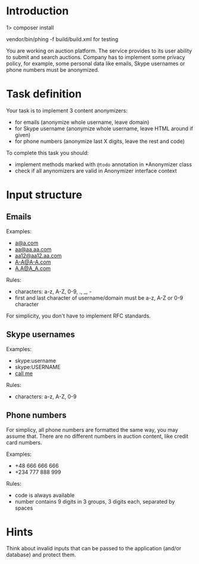 # Introduction

1> composer install

vendor/bin/phing -f build/build.xml for testing

You are working on auction platform. The service provides to its user ability to submit and search auctions. Company has to implement some privacy policy, for example, some personal data like emails, Skype usernames or phone numbers must be anonymized. 

# Task definition

Your task is to implement 3 content anonymizers:

* for emails (anonymize whole username, leave domain)
* for Skype username (anonymize whole username, leave HTML around if given)
* for phone numbers (anonymize last X digits, leave the rest and code)

To complete this task you should:

* implement methods marked with `@todo` annotation in *Anonymizer class
* check if all anynomizers are valid in Anonymizer interface context

# Input structure

## Emails

Examples:

* a@a.com
* aa@aa.aa.com
* aa12@aa12.aa.com
* A-A@A-A.com
* A.A@A_A.com

Rules:

* characters: a-z, A-Z, 0-9, ., _, -
* first and last character of username/domain must be a-z, A-Z or 0-9 character

For simplicity, you don't have to implement RFC standards.

## Skype usernames

Examples:

* skype:username
* skype:USERNAME
* <a href="skype:USERNAME?call">call me</a>

Rules:

* characters: a-z, A-Z, 0-9

## Phone numbers

For simplicy, all phone numbers are formatted the same way, you may assume that. There are no different numbers in auction content, like credit card numbers.  

Examples:

* +48 666 666 666
* +234 777 888 999

Rules:

* code is always available
* number contains 9 digits in 3 groups, 3 digits each, separated by spaces

# Hints

Think about invalid inputs that can be passed to the application (and/or database) and protect them.
